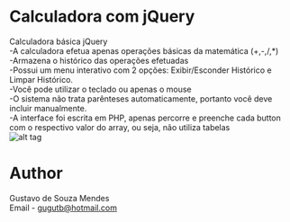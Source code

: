 Calculadora com jQuery
===================

Calculadora básica jQuery<br>
 -A calculadora efetua apenas operações básicas da matemática (+,-,/,*)<br>
 -Armazena o histórico das operações efetuadas<br>
 -Possui um menu interativo com 2 opções: Exibir/Esconder Histórico e Limpar Histórico.<br>
 -Você pode utilizar o teclado ou apenas o mouse<br>
 -O sistema não trata parênteses automaticamente, portanto você deve incluir manualmente.<br>
 -A interface foi escrita em PHP, apenas percorre e preenche cada button com o respectivo valor do array, ou seja, não utiliza tabelas<br>
![alt tag](http://i.imgur.com/DiylJ9T.jpg)

Author
==================
Gustavo de Souza Mendes<br>
Email - gugutb@hotmail.com
